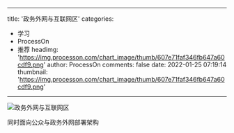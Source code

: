 
---
title: '政务外网与互联网区'
categories: 
 - 学习
 - ProcessOn
 - 推荐
headimg: 'https://img.processon.com/chart_image/thumb/607e71faf346fb647a60cdf9.png'
author: ProcessOn
comments: false
date: 2022-01-25 07:19:14
thumbnail: 'https://img.processon.com/chart_image/thumb/607e71faf346fb647a60cdf9.png'
---

<div>   
<img class="thumb" alt="政务外网与互联网区" src="https://img.processon.com/chart_image/thumb/607e71faf346fb647a60cdf9.png" referrerpolicy="no-referrer">
<p>同时面向公众与政务外网部署架构</p>  
</div>
            
